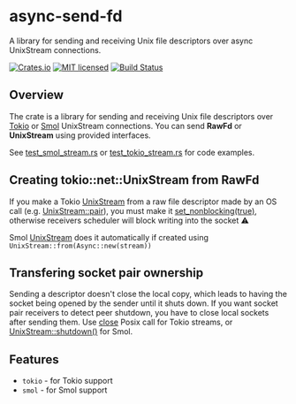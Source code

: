 # async-send-fd

A library for sending and receiving Unix file descriptors over async UnixStream connections.

[![Crates.io][crates-badge]][crates-url]
[![MIT licensed][mit-badge]][mit-url]
[![Build Status][actions-badge]][actions-url]

[crates-badge]: https://img.shields.io/crates/v/async-send-fd.svg
[crates-url]: https://crates.io/crates/async-send-fd
[mit-badge]: https://img.shields.io/badge/license-MIT-blue.svg
[mit-url]: https://github.com/alexander-smoktal/async-send-fd/blob/main/LICENSE
[actions-badge]: https://github.com/alexander-smoktal/async-send-fd/actions/workflows/rust.yml/badge.svg
[actions-url]: https://github.com/alexander-smoktal/async-send-fd/actions/workflows/rust.yml

## Overview
The crate is a library for sending and receiving Unix file descriptors over [Tokio](https://crates.io/crates/tokio) or [Smol](https://crates.io/crates/smol) UnixStream connections.
You can send **RawFd** or **UnixStream** using provided interfaces.

See [test_smol_stream.rs](./tests/test_smol_stream.rs) or [test_tokio_stream.rs](./tests/test_tokio_stream.rs) for code examples.

## Creating **tokio::net::UnixStream** from **RawFd**
If you make a Tokio [UnixStream](https://docs.rs/tokio/latest/tokio/net/struct.UnixStream.html) from a raw file descriptor made by an OS call (e.g. [UnixStream::pair](https://doc.rust-lang.org/std/os/unix/net/struct.UnixStream.html)), you must make it [set_nonblocking(true)](https://doc.rust-lang.org/stable/std/os/unix/net/struct.UnixStream.html#method.set_nonblocking), otherwise receivers scheduler will block writing into the socket ⚠️

Smol [UnixStream](https://docs.rs/smol/2.0.0/smol/net/unix/struct.UnixStream.html) does it automatically if created using `UnixStream::from(Async::new(stream))`

## Transfering socket pair ownership
Sending a descriptor doesn't close the local copy, which leads to having the socket being opened by the sender until it shuts down.
If you want socket pair receivers to detect peer shutdown, you have to close local sockets after sending them.
Use [close](https://docs.rs/nix/latest/nix/unistd/fn.close.html) Posix call for Tokio streams, or [UnixStream::shutdown()](https://docs.rs/smol/2.0.0/smol/net/unix/struct.UnixStream.html#method.shutdown) for Smol.

## Features
- `tokio` - for Tokio support
- `smol` - for Smol support